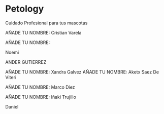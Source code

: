 # Petology
Cuidado Profesional para tus mascotas

AÑADE TU NOMBRE: Cristian Varela


AÑADE TU NOMBRE:

Noemi

ANDER GUTIERREZ

AÑADE TU NOMBRE: Xandra Galvez
AÑADE TU NOMBRE: Aketx Saez De Viteri


AÑADE TU NOMBRE: Marco Díez

AÑADE TU NOMBRE: Iñaki Trujillo



Daniel
